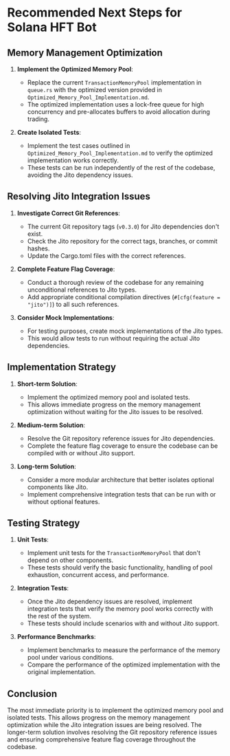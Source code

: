 # Recommended Next Steps for Solana HFT Bot

## Memory Management Optimization

1. **Implement the Optimized Memory Pool**:
   - Replace the current `TransactionMemoryPool` implementation in `queue.rs` with the optimized version provided in `Optimized_Memory_Pool_Implementation.md`.
   - The optimized implementation uses a lock-free queue for high concurrency and pre-allocates buffers to avoid allocation during trading.

2. **Create Isolated Tests**:
   - Implement the test cases outlined in `Optimized_Memory_Pool_Implementation.md` to verify the optimized implementation works correctly.
   - These tests can be run independently of the rest of the codebase, avoiding the Jito dependency issues.

## Resolving Jito Integration Issues

1. **Investigate Correct Git References**:
   - The current Git repository tags (`v0.3.0`) for Jito dependencies don't exist.
   - Check the Jito repository for the correct tags, branches, or commit hashes.
   - Update the Cargo.toml files with the correct references.

2. **Complete Feature Flag Coverage**:
   - Conduct a thorough review of the codebase for any remaining unconditional references to Jito types.
   - Add appropriate conditional compilation directives (`#[cfg(feature = "jito")]`) to all such references.

3. **Consider Mock Implementations**:
   - For testing purposes, create mock implementations of the Jito types.
   - This would allow tests to run without requiring the actual Jito dependencies.

## Implementation Strategy

1. **Short-term Solution**:
   - Implement the optimized memory pool and isolated tests.
   - This allows immediate progress on the memory management optimization without waiting for the Jito issues to be resolved.

2. **Medium-term Solution**:
   - Resolve the Git repository reference issues for Jito dependencies.
   - Complete the feature flag coverage to ensure the codebase can be compiled with or without Jito support.

3. **Long-term Solution**:
   - Consider a more modular architecture that better isolates optional components like Jito.
   - Implement comprehensive integration tests that can be run with or without optional features.

## Testing Strategy

1. **Unit Tests**:
   - Implement unit tests for the `TransactionMemoryPool` that don't depend on other components.
   - These tests should verify the basic functionality, handling of pool exhaustion, concurrent access, and performance.

2. **Integration Tests**:
   - Once the Jito dependency issues are resolved, implement integration tests that verify the memory pool works correctly with the rest of the system.
   - These tests should include scenarios with and without Jito support.

3. **Performance Benchmarks**:
   - Implement benchmarks to measure the performance of the memory pool under various conditions.
   - Compare the performance of the optimized implementation with the original implementation.

## Conclusion

The most immediate priority is to implement the optimized memory pool and isolated tests. This allows progress on the memory management optimization while the Jito integration issues are being resolved. The longer-term solution involves resolving the Git repository reference issues and ensuring comprehensive feature flag coverage throughout the codebase.